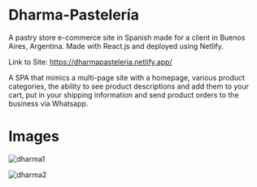 # Dharma-Pastelería
A pastry store e-commerce site in Spanish made for a client in Buenos Aires, Argentina. Made with React.js and deployed using Netlify.

Link to Site: https://dharmapasteleria.netlify.app/

A SPA that mimics a multi-page site with a homepage, various product categories, the ability to see product descriptions and add them to your cart, put in your shipping information and send product orders to the business via Whatsapp.

# Images

![dharma1](https://user-images.githubusercontent.com/61069716/177702716-9ae5d1ee-a019-4c38-80b4-a9bd2e257221.png)

![dharma2](https://user-images.githubusercontent.com/61069716/177702724-92f8a88b-e7d3-4aa1-82dd-210d72be5436.png)
